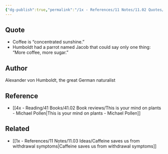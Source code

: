 ```yaml
---
{"dg-publish":true,"permalink":"/1x - References/11 Notes/11.02 Quotes/Coffee is concentrated sunshine - Humboldt/","title":"Coffee is concentrated sunshine - Humboldt","noteIcon":""}
---
```



## Quote
- Coffee is “concentrated sunshine.” 
- Humboldt had a parrot named Jacob that could say only one thing: “More coffee, more sugar.”

## Author
Alexander von Humboldt, the great German naturalist

## Reference
- [[4x - Reading/41 Books/41.02 Book reviews/This is your mind on plants - Michael Pollen\|This is your mind on plants - Michael Pollen]]

## Related
- [[1x - References/11 Notes/11.03 Ideas/Caffeine saves us from withdrawal symptoms\|Caffeine saves us from withdrawal symptoms]]